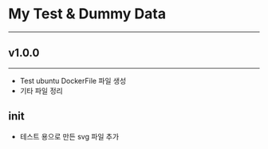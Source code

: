 # My Test & Dummy Data
-----

## v1.0.0
---
+ Test ubuntu DockerFile 파일 생성
+ 기타 파일 정리

## init
+ 테스트 용으로 만든 svg 파일 추가
